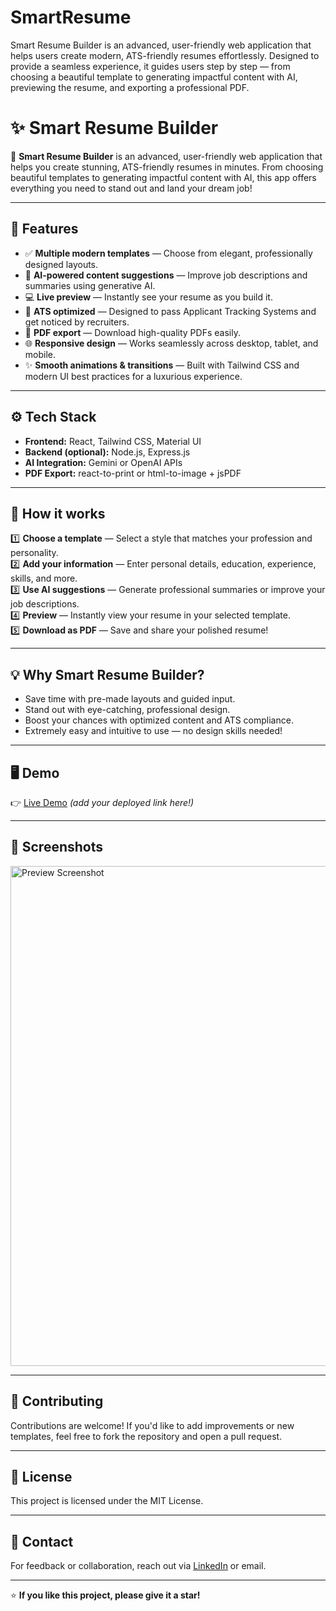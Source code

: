 # SmartResume
Smart Resume Builder is an advanced, user-friendly web application that helps users create modern, ATS-friendly resumes effortlessly. Designed to provide a seamless experience, it guides users step by step — from choosing a beautiful template to generating impactful content with AI, previewing the resume, and exporting a professional PDF.

# ✨ Smart Resume Builder

🚀 **Smart Resume Builder** is an advanced, user-friendly web application that helps you create stunning, ATS-friendly resumes in minutes. From choosing beautiful templates to generating impactful content with AI, this app offers everything you need to stand out and land your dream job!

---

## 🌟 Features

- ✅ **Multiple modern templates** — Choose from elegant, professionally designed layouts.
- 🤖 **AI-powered content suggestions** — Improve job descriptions and summaries using generative AI.
- 💻 **Live preview** — Instantly see your resume as you build it.
- 📄 **ATS optimized** — Designed to pass Applicant Tracking Systems and get noticed by recruiters.
- 💾 **PDF export** — Download high-quality PDFs easily.
- 🌐 **Responsive design** — Works seamlessly across desktop, tablet, and mobile.
- ✨ **Smooth animations & transitions** — Built with Tailwind CSS and modern UI best practices for a luxurious experience.

---

## ⚙️ Tech Stack

- **Frontend:** React, Tailwind CSS, Material UI
- **Backend (optional):** Node.js, Express.js
- **AI Integration:** Gemini or OpenAI APIs
- **PDF Export:** react-to-print or html-to-image + jsPDF

---

## 🚀 How it works

1️⃣ **Choose a template** — Select a style that matches your profession and personality.  
2️⃣ **Add your information** — Enter personal details, education, experience, skills, and more.  
3️⃣ **Use AI suggestions** — Generate professional summaries or improve your job descriptions.  
4️⃣ **Preview** — Instantly view your resume in your selected template.  
5️⃣ **Download as PDF** — Save and share your polished resume!

---

## 💡 Why Smart Resume Builder?

- Save time with pre-made layouts and guided input.
- Stand out with eye-catching, professional design.
- Boost your chances with optimized content and ATS compliance.
- Extremely easy and intuitive to use — no design skills needed!

---

## 🖥️ Demo

👉 [Live Demo](#) *(add your deployed link here!)*

---

## 📸 Screenshots

<!-- You can add screenshots here -->
<img src="https://your-link-to-screenshot.com/preview.png" alt="Preview Screenshot" width="800"/>

---

## 🤝 Contributing

Contributions are welcome! If you'd like to add improvements or new templates, feel free to fork the repository and open a pull request.

---

## 📄 License

This project is licensed under the MIT License.

---

## 💬 Contact

For feedback or collaboration, reach out via [LinkedIn](https://www.linkedin.com/) or email.

---

⭐️ **If you like this project, please give it a star!**
